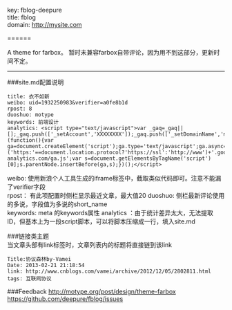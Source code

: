 key: fblog-deepure  
title: fblog  
domain: http://mysite.com  

======

A theme for farbox。
暂时未兼容farbox自带评论，因为用不到这部分，更新时间不定。


---
###site.md配置说明  

	title: 衣不如新
    weibo: uid=1932250983&verifier=a0fe8b1d   
    rpost: 8  
    duoshuo: motype  
    keywords: 前端设计
    analytics: <script type="text/javascript">var _gaq=_gaq||[];_gaq.push(['_setAccount','XXXXXXXX']);_gaq.push(['_setDomainName','motype.org']);_gaq.push(['_trackPageview']);(function(){var ga=document.createElement('script');ga.type='text/javascript';ga.async=true;ga.src=('https:'==document.location.protocol?'https://ssl':'http://www')+'.google-analytics.com/ga.js';var s=document.getElementsByTagName('script')[0];s.parentNode.insertBefore(ga,s);})();</script>  
    
 weibo: 使用新浪个人工具生成的iframe标签中，截取类似代码即可。注意不能漏了verifier字段  
 rpost： 有此项配置时侧栏显示最近文章，最大值20
 duoshuo: 侧栏最新评论使用的多说，字段值为多说的short_name  
 keywords: meta 的keywords属性
 analytics ：由于统计差异太大，无法提取ID，但基本上为一段script脚本，可以将脚本压缩成一行，填入site.md  
 
###链接类主题   
当文章头部有link标签时，文章列表内的标题将直接链到该link  
 
    Title:协议森林by-Vamei
    Date: 2013-02-21 21:18:54  
    link: http://www.cnblogs.com/vamei/archive/2012/12/05/2802811.html  
    tags: 互联网协议  

###Feedback
http://motype.org/post/design/theme-farbox  
https://github.com/deepure/fblog/issues
